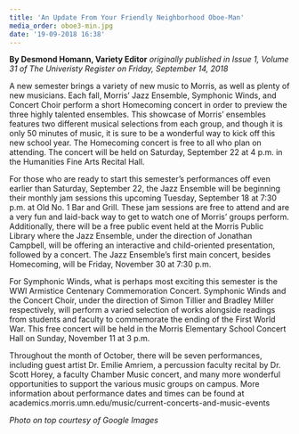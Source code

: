 ```yaml
---
title: 'An Update From Your Friendly Neighborhood Oboe-Man'
media_order: oboe3-min.jpg
date: '19-09-2018 16:38'
---
```


**By Desmond Homann, Variety Editor** _originally published in Issue 1, Volume 31 of The Univeristy Register on Friday, September 14, 2018_

A new semester brings a variety of new music to Morris, as well as plenty of new musicians. Each fall, Morris’ Jazz Ensemble, Symphonic Winds, and Concert Choir perform a short Homecoming concert in order to preview the three highly talented ensembles. This showcase of Morris’ ensembles features two different musical selections from each group, and though it is only 50 minutes of music, it is sure to be a wonderful way to kick off this new school year. The Homecoming concert is free to all who plan on attending. The concert will be held on Saturday, September 22 at 4 p.m. in the Humanities Fine Arts Recital Hall.

For those who are ready to start this semester’s performances off even earlier than Saturday, September 22, the Jazz Ensemble will be beginning their monthly jam sessions this upcoming Tuesday, September 18 at 7:30 p.m. at Old No. 1 Bar and Grill. These jam sessions are free to attend and are a very fun and laid-back way to get to watch one of Morris’ groups perform. Additionally, there will be a free public event held at the Morris Public Library where the Jazz Ensemble, under the direction of Jonathan Campbell, will be offering an interactive and child-oriented presentation, followed by a concert. The Jazz Ensemble’s first main concert, besides Homecoming, will be Friday, November 30 at 7:30 p.m.

For Symphonic Winds, what is perhaps most exciting this semester is the WWI Armistice Centenary Commemoration Concert. Symphonic Winds and the Concert Choir, under the direction of Simon Tillier and Bradley Miller respectively, will perform a varied selection of works alongside readings from students and faculty to commemorate the ending of the First World War. This free concert will be held in the Morris Elementary School Concert Hall on Sunday, November 11 at 3 p.m.

Throughout the month of October, there will be seven performances, including guest artist Dr. Emilie Amriem, a percussion faculty recital by Dr. Scott Horey, a faculty Chamber Music concert, and many more wonderful opportunities to support the various music groups on campus. More information about performance dates and times can be found at academics.morris.umn.edu/music/current-concerts-and-music-events

_Photo on top courtesy of Google Images_